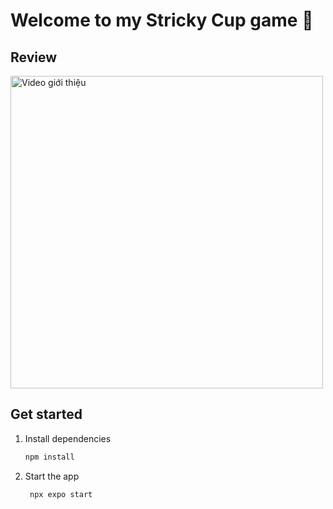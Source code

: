 # Welcome to my Stricky Cup game  👋
## Review

<img src="https://github.com/user-attachments/assets/e0cc2069-9306-41d0-946a-f76c52677a9c" alt="Video giới thiệu" width="500" height="500"/>

## Get started

1. Install dependencies

   ```bash
   npm install
   ```

2. Start the app

   ```bash
    npx expo start
   ```


